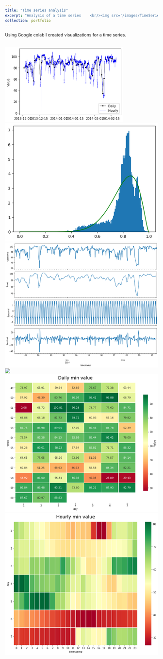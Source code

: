 ```yaml
---
title: "Time series analysis"
excerpt: "Analysis of a time series    <br/><img src='/images/TimeSeries/time_series.png'>"
collection: portfolio
---
```


Using Google colab I created visualizations for a time series. 

<br/><img src='/images/TimeSeries/time_series.png'>
<br/><img src='/images/TimeSeries/densidad.png'>
<br/><img src='/images/TimeSeries/additive_decomposition.png'>
<br/><img src='/images/TimeSeries/additive_decomposition2.png'>
<br/><img src='/images/TimeSeries/heat_map1.png'>
 <br/><img src='/images/TimeSeries/heat_map2.png'>   
